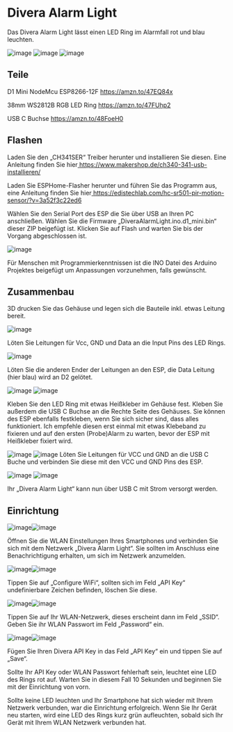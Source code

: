 # ﻿Divera Alarm Light 

Das Divera Alarm Light lässt einen LED Ring im Alarmfall rot und blau leuchten. 

![image](Images/c3109c21-0d74-43f7-8a11-6a09f0127acb.001.jpeg) ![image](Images/c3109c21-0d74-43f7-8a11-6a09f0127acb.002.jpeg)
![image](Images/alarm.gif)

## Teile 

D1 Mini NodeMcu ESP8266-12F [https://amzn.to/47EQ84x ](https://amzn.to/47EQ84x)

38mm WS2812B RGB LED Ring [https://amzn.to/47FUhp2 ](https://amzn.to/47FUhp2)

USB C Buchse <https://amzn.to/48FoeH0>

## Flashen 

Laden Sie den „CH341SER“ Treiber herunter und installieren Sie diesen. Eine Anleitung finden Sie hier[ https://www.makershop.de/ch340-341-usb-installieren/  ](https://www.makershop.de/ch340-341-usb-installieren/)

Laden Sie ESPHome-Flasher herunter und führen Sie das Programm aus, eine Anleitung finden Sie hier[ https://edistechlab.com/hc-sr501-pir-motion-sensor/?v=3a52f3c22ed6 ](https://edistechlab.com/hc-sr501-pir-motion-sensor/?v=3a52f3c22ed6)

Wählen Sie den Serial Port des ESP die Sie über USB an Ihren PC anschließen. Wählen Sie die Firmware „DiveraAlarmLight.ino.d1\_mini.bin“ dieser ZIP beigefügt ist. Klicken Sie auf Flash und warten Sie bis der Vorgang abgeschlossen ist.

![image](Images/c3109c21-0d74-43f7-8a11-6a09f0127acb.004.png)

Für Menschen mit Programmierkenntnissen ist die INO Datei des Arduino Projektes beigefügt um Anpassungen vorzunehmen, falls gewünscht.

## Zusammenbau 

3D drucken Sie das Gehäuse und legen sich die Bauteile inkl. etwas Leitung bereit. 

![image](Images/c3109c21-0d74-43f7-8a11-6a09f0127acb.006.jpeg)

Löten Sie Leitungen für Vcc, GND und Data an die Input Pins des LED Rings. 

![image](Images/c3109c21-0d74-43f7-8a11-6a09f0127acb.007.jpeg)

Löten Sie die anderen Ender der Leitungen an den ESP, die Data Leitung (hier blau) wird an D2 gelötet. 

![image](Images/c3109c21-0d74-43f7-8a11-6a09f0127acb.008.jpeg) ![image](Images/c3109c21-0d74-43f7-8a11-6a09f0127acb.009.jpeg)

Kleben Sie den LED Ring mit etwas Heißkleber im Gehäuse fest. Kleben Sie außerdem die USB C Buchse an die Rechte Seite des Gehäuses. Sie können des ESP ebenfalls festkleben, wenn Sie sich sicher sind, dass alles funktioniert. Ich empfehle diesen erst einmal mit etwas Klebeband zu fixieren und auf den ersten (Probe)Alarm zu warten, bevor der ESP mit Heißkleber fixiert wird.

![image](Images/c3109c21-0d74-43f7-8a11-6a09f0127acb.010.jpeg) ![image](Images/c3109c21-0d74-43f7-8a11-6a09f0127acb.011.jpeg) Löten Sie Leitungen für VCC und GND an die USB C Buche und verbinden Sie diese mit den VCC und GND Pins des ESP. 

![image](Images/c3109c21-0d74-43f7-8a11-6a09f0127acb.012.jpeg) ![image](Images/c3109c21-0d74-43f7-8a11-6a09f0127acb.013.jpeg)

Ihr „Divera Alarm Light“ kann nun über USB C mit Strom versorgt werden. 

## Einrichtung 

![image](Images/c3109c21-0d74-43f7-8a11-6a09f0127acb.014.png)![image](Images/c3109c21-0d74-43f7-8a11-6a09f0127acb.015.png)

Öffnen Sie die WLAN Einstellungen Ihres Smartphones und verbinden Sie sich mit dem Netzwerk „Divera Alarm Light“. Sie sollten im Anschluss eine Benachrichtigung erhalten, um sich im Netzwerk anzumelden. 

![image](Images/c3109c21-0d74-43f7-8a11-6a09f0127acb.016.png)![image](Images/c3109c21-0d74-43f7-8a11-6a09f0127acb.017.png)

Tippen Sie auf „Configure WiFi“, sollten sich im Feld „API Key“ undefinierbare Zeichen befinden, löschen Sie diese. 

![image](Images/c3109c21-0d74-43f7-8a11-6a09f0127acb.018.png)![image](Images/c3109c21-0d74-43f7-8a11-6a09f0127acb.019.png)

Tippen Sie auf Ihr WLAN-Netzwerk, dieses erscheint dann im Feld „SSID“. Geben Sie ihr WLAN Passwort im Feld „Password“ ein. 

![image](Images/c3109c21-0d74-43f7-8a11-6a09f0127acb.020.png)![image](Images/c3109c21-0d74-43f7-8a11-6a09f0127acb.021.jpeg)

Fügen Sie Ihren Divera API Key in das Feld „API Key“ ein und tippen Sie auf „Save“. 

Sollte Ihr API Key oder WLAN Passwort fehlerhaft sein, leuchtet eine LED des Rings rot auf. Warten Sie in diesem Fall 10 Sekunden und beginnen Sie mit der Einrichtung von vorn.

Sollte keine LED leuchten und Ihr Smartphone hat sich wieder mit Ihrem Netzwerk verbunden, war die Einrichtung erfolgreich. Wenn Sie Ihr Gerät neu starten, wird eine LED des Rings kurz grün aufleuchten, sobald sich Ihr Gerät mit Ihrem WLAN Netzwerk verbunden hat.
